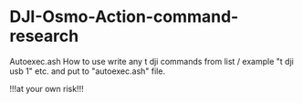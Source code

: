 # DJI-Osmo-Action-command-research
Autoexec.ash
How to use
write any t dji commands from list / example "t dji usb 1" etc. and put to "autoexec.ash" file.

!!!at your own risk!!!
